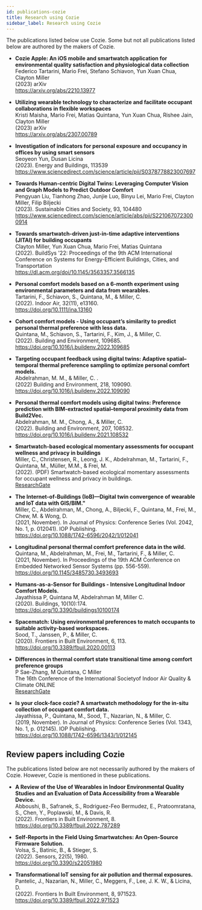 ```yaml
---
id: publications-cozie
title: Research using Cozie 
sidebar_label: Research using Cozie 
---
```


The publications listed below use Cozie. Some but not all publications listed below are authored by the makers of Cozie. 

  
<!-- Template:
  - **** <br/>
  <br/>
  <br/>
  <br/>
-->

  - **Cozie Apple: An iOS mobile and smartwatch application for environmental quality satisfaction and physiological data collection** <br/>
  Federico Tartarini, Mario Frei, Stefano Schiavon, Yun Xuan Chua, Clayton Miller<br/>
  (2023) arXiv<br/>
  https://arxiv.org/abs/2210.13977<br/>

  - **Utilizing wearable technology to characterize and facilitate occupant collaborations in flexible workspaces** <br/>
  Kristi Maisha, Mario Frei, Matias Quintana, Yun Xuan Chua, Rishee Jain, Clayton Miller<br/>
  (2023) arXiv<br/>
  https://arxiv.org/abs/2307.00789<br/>

  - **Investigation of indicators for personal exposure and occupancy in offices by using smart sensors** <br/>
  Seoyeon Yun, Dusan Licina <br/>
  (2023). Energy and Buildings, 113539<br/>
  https://www.sciencedirect.com/science/article/pii/S0378778823007697<br/>

  - **Towards Human-centric Digital Twins: Leveraging Computer Vision and Graph Models to Predict Outdoor Comfort** <br/>
  Pengyuan Liu, Tianhong Zhao, Junjie Luo, Binyu Lei, Mario Frei, Clayton Miller, Filip Biljecki<br/>
  (2023). Sustainable Cities and Society, 93, 104480<br/>
  https://www.sciencedirect.com/science/article/abs/pii/S2210670723000914<br/>

  - **Towards smartwatch-driven just-in-time adaptive interventions (JITAI) for building occupants** <br/>
  Clayton Miller, Yun Xuan Chua, Mario Frei, Matias Quintana <br/>
  (2022). BuildSys '22: Proceedings of the 9th ACM International Conference on Systems for Energy-Efficient Buildings, Cities, and Transportation<br/>
  https://dl.acm.org/doi/10.1145/3563357.3566135 <br/>

  - **Personal comfort models based on a 6‐month experiment using environmental parameters and data from wearables.** <br/> 
  Tartarini, F., Schiavon, S., Quintana, M., & Miller, C. <br/>
  (2022).  Indoor Air, 32(11), e13160. <br/>
  https://doi.org/10.1111/ina.13160 <br/>

  - **Cohort comfort models - Using occupant’s similarity to predict personal thermal preference with less data.**  <br/> 
  Quintana, M., Schiavon, S., Tartarini, F., Kim, J., & Miller, C. <br/> 
  (2022). Building and Environment, 109685.  <br/>
  https://doi.org/10.1016/j.buildenv.2022.109685

  - **Targeting occupant feedback using digital twins: Adaptive spatial–temporal thermal preference sampling to optimize personal comfort models.**<br/>
  Abdelrahman, M. M., & Miller, C. . <br/>
  (2022) Building and Environment, 218, 109090.  <br/>
  https://doi.org/10.1016/j.buildenv.2022.109090

  - **Personal thermal comfort models using digital twins: Preference prediction with BIM-extracted spatial–temporal proximity data from Build2Vec.** <br/>
  Abdelrahman, M. M., Chong, A., & Miller, C.  <br/>
  (2022).  Building and Environment, 207, 108532. <br/>
  https://doi.org/10.1016/j.buildenv.2021.108532

  - **Smartwatch-based ecological momentary assessments for occupant wellness and privacy in buildings**<br/>
  Miller, C., Christensen, R., Leong, J. K., Abdelrahman, M., Tartarini, F., Quintana, M., Müller, M.M., & Frei, M. <br/>
  (2022). (PDF) Smartwatch-based ecological momentary assessments for occupant wellness and privacy in buildings.  <br/>
  [ResearchGate](https://www.researchgate.net/profile/Clayton-Miller-4/publication/359889789_Smartwatch-based_ecological_momentary_assessments_for_occupant_wellness_and_privacy_in_buildings/links/6254e5c2d726197cfd508500/Smartwatch-based-ecological-momentary-assessments-for-occupant-wellness-and-privacy-in-buildings.pdf)

  - **The Internet-of-Buildings (IoB)—Digital twin convergence of wearable and IoT data with GIS/BIM."**<br/>
  Miller, C., Abdelrahman, M., Chong, A., Biljecki, F., Quintana, M., Frei, M., Chew, M. & Wong, D. <br/>
  (2021, November).  In Journal of Physics: Conference Series (Vol. 2042, No. 1, p. 012041). IOP Publishing. <br/>
  https://doi.org/10.1088/1742-6596/2042/1/012041

 - **Longitudinal personal thermal comfort preference data in the wild.** <br/> 
  Quintana, M., Abdelrahman, M., Frei, M., Tartarini, F., & Miller, C. <br/> 
  (2021, November). In Proceedings of the 19th ACM Conference on Embedded Networked Sensor Systems (pp. 556-559).  <br/>
  https://doi.org/10.1145/3485730.3493693

  - **Humans-as-a-Sensor for Buildings - Intensive Longitudinal Indoor Comfort Models.** <br/> 
  Jayathissa P, Quintana M, Abdelrahman M, Miller C. <br/>
  (2020). Buildings, 10(10):174.  <br/>
  https://doi.org/10.3390/buildings10100174

  - **Spacematch: Using environmental preferences to match occupants to suitable activity-based workspaces.** <br/> 
  Sood, T., Janssen, P., & Miller, C. <br/> 
  (2020).  Frontiers in Built Environment, 6, 113.  <br/>
  https://doi.org/10.3389/fbuil.2020.00113

  - **Differences in thermal comfort state transitional time among comfort preference groups**<br/>
  P Sae-Zhang, M Quintana, C Miller <br/>
  The 16th Conference of the International Societyof Indoor Air Quality & Climate ONLINE<br/>
  [ResearchGate](https://www.researchgate.net/publication/345806462_Differences_in_thermal_comfort_state_transitional_time_among_comfort_preference_groups)

  - **Is your clock-face cozie? A smartwatch methodology for the in-situ collection of occupant comfort data.** <br/>
  Jayathissa, P., Quintana, M., Sood, T., Nazarian, N., & Miller, C. <br/>
  (2019, November).  In Journal of Physics: Conference Series (Vol. 1343, No. 1, p. 012145). IOP Publishing.  <br/>
  https://doi.org/10.1088/1742-6596/1343/1/012145


## Review papers including Cozie
The publications listed below are not necessarily authored by the makers of Cozie. However, Cozie is mentioned in these publications.

- **A Review of the Use of Wearables in Indoor Environmental Quality Studies and an Evaluation of Data Accessibility from a Wearable Device.** <br/>
Abboushi, B., Safranek, S., Rodriguez-Feo Bermudez, E., Pratoomratana, S., Chen, Y., Poplawski, M., & Davis, R.  <br/>
(2022).  Frontiers in Built Environment, 8. <br/>
https://doi.org/10.3389/fbuil.2022.787289

- **Self-Reports in the Field Using Smartwatches: An Open-Source Firmware Solution.** <br/>
Volsa, S., Batinic, B., & Stieger, S. <br/>
(2022).  Sensors, 22(5), 1980.<br/>
https://doi.org/10.3390/s22051980

- **Transformational IoT sensing for air pollution and thermal exposures.** <br/>
Pantelic, J., Nazarian, N., Miller, C., Meggers, F., Lee, J. K. W., & Licina, D. <br/>
(2022).  Frontiers In Built Environment, 8, 971523.<br/>
https://doi.org/10.3389/fbuil.2022.971523
